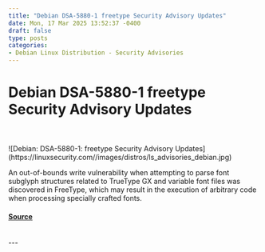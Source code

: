 ```yaml
---
title: "Debian DSA-5880-1 freetype Security Advisory Updates"
date: Mon, 17 Mar 2025 13:52:37 -0400
draft: false
type: posts
categories: 
- Debian Linux Distribution - Security Advisories
---
```

# Debian DSA-5880-1 freetype Security Advisory Updates

<br/>

<br/>
![Debian: DSA-5880-1: freetype Security Advisory Updates](https://linuxsecurity.com//images/distros/ls_advisories_debian.jpg)

An out-of-bounds write vulnerability when attempting to parse font subglyph structures related to TrueType GX and variable font files was discovered in FreeType, which may result in the execution of arbitrary code when processing specially crafted fonts.

#### [Source](https://linuxsecurity.com/advisories/debian/debian-dsa-5880-1-freetype-security-advisory-updates-zjallpyyakxf)

<br/>
---
